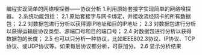 编程实现简单的网络嗅探器——协议分析
1.利用原始套接字实现简单的网络嗅探器。
2.系统功能包括：
2.1 原始套接字与网卡绑定，并接收流经网卡的所有数据包；
2.2 对数据包进行分析以获得源IP地址和目的IP地址；
2.3 对数据包进行分析以获得运输层协议类型、源端口号和目的端口号；
2.4 对数据包进行分析以获得数据包的长度；
2.5 也可以只分析一种协议，比如IEEE802.3协议、IP协议、TCP协议、或UDP协议等。如果每层协议都分析，可获加分。
2.6 显示分析结果
